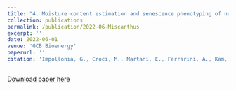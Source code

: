 ```yaml
---
title: "4. Moisture content estimation and senescence phenotyping of novel Miscanthus hybrids combining UAV-based remote sensing and machine learning"
collection: publications
permalink: /publication/2022-06-Miscanthus
excerpt: ''
date: 2022-06-01
venue: 'GCB Bioenergy'
paperurl: ''
citation: 'Impollonia, G., Croci, M., Martani, E., Ferrarini, A., Kam, J., Trindade, L. M., Clifton-Brown, J., & Amaducci, S. (2022). Moisture content estimation and senescence phenotyping of novel Miscanthus hybrids combining UAV-based remote sensing and machine learning. GCB Bioenergy, 14, 639– 656. https://doi.org/10.1111/gcbb.12930'
---
```


[Download paper here](https://onlinelibrary.wiley.com/action/showCitFormats?doi=10.1111%2Fgcbb.12930)
